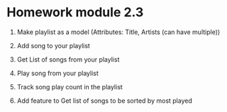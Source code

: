 # Homework module 2.3
 1. Make playlist as a model 
 (Attributes: Title, Artists (can have multiple)) 
 
 2. Add song to your playlist 

 3. Get List of songs from your playlist
 
 4. Play song from your playlist 
 
 5. Track song play count in the playlist 
 
 6. Add feature to Get list of songs to be sorted by most played 

